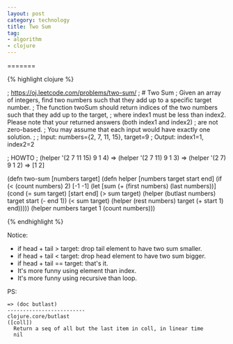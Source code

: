 ```yaml
---
layout: post
category: technology
title: Two Sum
tag:
- algorithm
- clojure
---
```



=======

{% highlight clojure %}

; https://oj.leetcode.com/problems/two-sum/
; # Two Sum
; Given an array of integers, find two numbers such that they add up to a specific target number.
; The function twoSum should return indices of the two numbers such that they add up to the target,
; where index1 must be less than index2. Please note that your returned answers (both index1 and index2)
; are not zero-based.
; You may assume that each input would have exactly one solution.
;
;   Input: numbers={2, 7, 11, 15}, target=9
;   Output: index1=1, index2=2

; HOWTO
; (helper '(2 7 11 15) 9 1 4) => (helper '(2 7 11) 9 1 3) => (helper '(2 7) 9 1 2) => [1 2]

(defn two-sum
  [numbers target]
  (defn helper
    [numbers target start end]
    (if (< (count numbers) 2)
      [-1 -1]
      (let [sum (+ (first numbers) (last numbers))]
        (cond (= sum target)
              [start end]
              (> sum target)
              (helper (butlast numbers) target start (- end 1))
              (< sum target)
              (helper (rest numbers) target (+ start 1) end)))))
  (helper numbers target 1 (count numbers)))

{% endhighlight %}

Notice:

* if head + tail > target: drop tail element to have two sum smaller.
* if head + tail < target: drop head element to have two sum bigger.
* if head + tail == target: that's it.
* It's more funny using element than index.
* It's more funny using recursive than loop.

PS:

    => (doc butlast)
    -------------------------
    clojure.core/butlast
    ([coll])
      Return a seq of all but the last item in coll, in linear time
      nil
